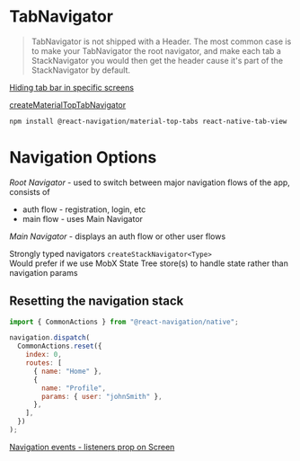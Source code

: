 # TabNavigator

> TabNavigator is not shipped with a Header. The most common case is to make your TabNavigator the root navigator, and make each tab a StackNavigator you would then get the header cause it's part of the StackNavigator by default.

[Hiding tab bar in specific screens](https://reactnavigation.org/docs/hiding-tabbar-in-screens/)

[createMaterialTopTabNavigator](https://reactnavigation.org/docs/material-top-tab-navigator/)

```bash
npm install @react-navigation/material-top-tabs react-native-tab-view
```

# Navigation Options

_Root Navigator_ - used to switch between major navigation flows of the app, consists of

- auth flow - registration, login, etc
- main flow - uses Main Navigator

_Main Navigator_ - displays an auth flow or other user flows

Strongly typed navigators `createStackNavigator<Type>`  
Would prefer if we use MobX State Tree store(s) to handle state rather than navigation params

## Resetting the navigation stack

```jsx
import { CommonActions } from "@react-navigation/native";

navigation.dispatch(
  CommonActions.reset({
    index: 0,
    routes: [
      { name: "Home" },
      {
        name: "Profile",
        params: { user: "johnSmith" },
      },
    ],
  })
);
```

[Navigation events - listeners prop on Screen](https://reactnavigation.org/docs/navigation-events/#listeners-prop-on-screen)
